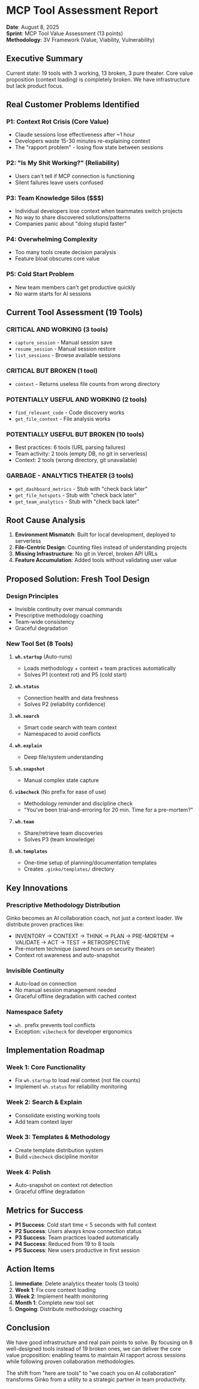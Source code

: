 # MCP Tool Assessment Report
**Date**: August 8, 2025  
**Sprint**: MCP Tool Value Assessment (13 points)  
**Methodology**: 3V Framework (Value, Viability, Vulnerability)

## Executive Summary

Current state: 19 tools with 3 working, 13 broken, 3 pure theater. Core value proposition (context loading) is completely broken. We have infrastructure but lack product focus.

## Real Customer Problems Identified

### P1: Context Rot Crisis (Core Value)
- Claude sessions lose effectiveness after ~1 hour
- Developers waste 15-30 minutes re-explaining context
- The "rapport problem" - losing flow state between sessions

### P2: "Is My Shit Working?" (Reliability) 
- Users can't tell if MCP connection is functioning
- Silent failures leave users confused

### P3: Team Knowledge Silos ($$$)
- Individual developers lose context when teammates switch projects
- No way to share discovered solutions/patterns
- Companies panic about "doing stupid faster"

### P4: Overwhelming Complexity
- Too many tools create decision paralysis
- Feature bloat obscures core value

### P5: Cold Start Problem
- New team members can't get productive quickly
- No warm starts for AI sessions

## Current Tool Assessment (19 Tools)

### CRITICAL AND WORKING (3 tools)
- `capture_session` - Manual session save
- `resume_session` - Manual session restore  
- `list_sessions` - Browse available sessions

### CRITICAL BUT BROKEN (1 tool)
- `context` - Returns useless file counts from wrong directory

### POTENTIALLY USEFUL AND WORKING (2 tools)
- `find_relevant_code` - Code discovery works
- `get_file_context` - File analysis works

### POTENTIALLY USEFUL BUT BROKEN (10 tools)
- Best practices: 6 tools (URL parsing failures)
- Team activity: 2 tools (empty DB, no git in serverless)
- Context: 2 tools (wrong directory, git unavailable)

### GARBAGE - ANALYTICS THEATER (3 tools)
- `get_dashboard_metrics` - Stub with "check back later"
- `get_file_hotspots` - Stub with "check back later"
- `get_team_analytics` - Stub with "check back later"

## Root Cause Analysis

1. **Environment Mismatch**: Built for local development, deployed to serverless
2. **File-Centric Design**: Counting files instead of understanding projects
3. **Missing Infrastructure**: No git in Vercel, broken API URLs
4. **Feature Accumulation**: Added tools without validating user value

## Proposed Solution: Fresh Tool Design

### Design Principles
- Invisible continuity over manual commands
- Prescriptive methodology coaching
- Team-wide consistency
- Graceful degradation

### New Tool Set (8 Tools)

1. **`wh.startup`** (Auto-runs)
   - Loads methodology + context + team practices automatically
   - Solves P1 (context rot) and P5 (cold start)

2. **`wh.status`**
   - Connection health and data freshness
   - Solves P2 (reliability confidence)

3. **`wh.search`**
   - Smart code search with team context
   - Namespaced to avoid conflicts

4. **`wh.explain`**
   - Deep file/system understanding

5. **`wh.snapshot`**
   - Manual complex state capture

6. **`vibecheck`** (No prefix for ease of use)
   - Methodology reminder and discipline check
   - "You've been trial-and-erroring for 20 min. Time for a pre-mortem?"

7. **`wh.team`**
   - Share/retrieve team discoveries
   - Solves P3 (team knowledge)

8. **`wh.templates`**
   - One-time setup of planning/documentation templates
   - Creates `.ginko/templates/` directory

## Key Innovations

### Prescriptive Methodology Distribution
Ginko becomes an AI collaboration coach, not just a context loader. We distribute proven practices like:
- INVENTORY → CONTEXT → THINK → PLAN → PRE-MORTEM → VALIDATE → ACT → TEST → RETROSPECTIVE
- Pre-mortem technique (saved hours on security theater)
- Context rot awareness and auto-snapshot

### Invisible Continuity
- Auto-load on connection
- No manual session management needed
- Graceful offline degradation with cached context

### Namespace Safety
- `wh.` prefix prevents tool conflicts
- Exception: `vibecheck` for developer ergonomics

## Implementation Roadmap

### Week 1: Core Functionality
- Fix `wh.startup` to load real context (not file counts)
- Implement `wh.status` for reliability monitoring

### Week 2: Search & Explain
- Consolidate existing working tools
- Add team context layer

### Week 3: Templates & Methodology  
- Create template distribution system
- Build `vibecheck` discipline monitor

### Week 4: Polish
- Auto-snapshot on context rot detection
- Graceful offline degradation

## Metrics for Success

- **P1 Success**: Cold start time < 5 seconds with full context
- **P2 Success**: Users always know connection status
- **P3 Success**: Team practices loaded automatically
- **P4 Success**: Reduced from 19 to 8 tools
- **P5 Success**: New users productive in first session

## Action Items

1. **Immediate**: Delete analytics theater tools (3 tools)
2. **Week 1**: Fix core context loading 
3. **Week 2**: Implement health monitoring
4. **Month 1**: Complete new tool set
5. **Ongoing**: Distribute methodology coaching

## Conclusion

We have good infrastructure and real pain points to solve. By focusing on 8 well-designed tools instead of 19 broken ones, we can deliver the core value proposition: enabling teams to maintain AI rapport across sessions while following proven collaboration methodologies.

The shift from "here are tools" to "we coach you on AI collaboration" transforms Ginko from a utility to a strategic partner in team productivity.